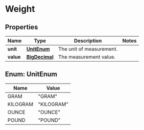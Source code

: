 
# Weight

## Properties
Name | Type | Description | Notes
------------ | ------------- | ------------- | -------------
**unit** | [**UnitEnum**](#UnitEnum) | The unit of measurement. | 
**value** | [**BigDecimal**](BigDecimal.md) | The measurement value. | 


<a name="UnitEnum"></a>
## Enum: UnitEnum
Name | Value
---- | -----
GRAM | &quot;GRAM&quot;
KILOGRAM | &quot;KILOGRAM&quot;
OUNCE | &quot;OUNCE&quot;
POUND | &quot;POUND&quot;



